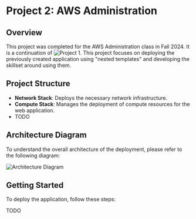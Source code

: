# Project 2: AWS Administration

## Overview

This project was completed for the AWS Administration class in Fall 2024. It is a continuation of ![Project 1](https://github.com/jhopwood-matc/aws-admin-proj1). This project focuses on deploying the previously created application using "nested templates" and developing the skillset around using them. 

## Project Structure

- **Network Stack**: Deploys the necessary network infrastructure.
- **Compute Stack**: Manages the deployment of compute resources for the web application.
- TODO

## Architecture Diagram

To understand the overall architecture of the deployment, please refer to the following diagram:

![Architecture Diagram](architecture-diagram.png)

## Getting Started

To deploy the application, follow these steps:

TODO
